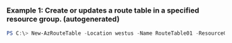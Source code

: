 ### Example 1: Create or updates a route table in a specified resource group. (autogenerated)
```powershell
PS C:\> New-AzRouteTable -Location westus -Name RouteTable01 -ResourceGroupName MyResourceGroup
```


